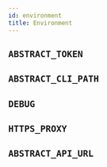 ```yaml
---
id: environment
title: Environment
---
```


## `ABSTRACT_TOKEN`

## `ABSTRACT_CLI_PATH`

## `DEBUG`

## `HTTPS_PROXY`

## `ABSTRACT_API_URL`
